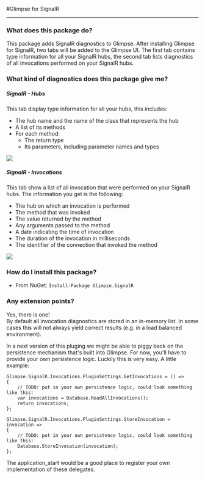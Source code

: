 #Glimpse for SignalR

---

### What does this package do?

This package adds SignalR diagnostics to Glimpse. After installing Glimpse for SignalR, two tabs will be added to the Glimpse UI. The first tab contains type information for all your SignalR hubs, the second tab lists diagnostics of all invocations performed on your SignalR hubs.

### What kind of diagnostics does this package give me?

##### SignalR - Hubs

This tab display type information for all your hubs, this includes:

- The hub name and the name of the class that represents the hub
- A list of its methods
- For each method:
	- The return type
	- Its parameters, including parameter names and types

![](https://raw.github.com/stevenlauwers22/Glimpse.SignalR/master/.documents/Hubs.png)

##### SignalR - Invocations

This tab show a list of all invocation that were performed on your SignalR hubs. The information you get is the following:

- The hub on which an invocation is performed
- The method that was invoked
- The value returned by the method
- Any arguments passed to the method
- A date indicating the time of invocation
- The duration of the invocation in milliseconds
- The identifier of the connection that invoked the method

![](https://raw.github.com/stevenlauwers22/Glimpse.SignalR/master/.documents/Invocations.png)

### How do I install this package?

* From NuGet: `Install-Package Glimpse.SignalR`

### Any extension points?

Yes, there is one!  
By default all invocation diagnostics are stored in an in-memory list. In some cases this will not always yield correct results (e.g. in a load balanced environment).

In a next version of this pluging we might be able to piggy back on the persistence mechanism that's built into Glimpse. For now, you'll have to provide your own persistence logic. Luckily this is very easy. A little example:

    Glimpse.SignalR.Invocations.PluginSettings.GetInvocations = () =>
    {
		// TODO: put in your own persistence logic, could look something like this:
        var invocations = Database.ReadAllInvocations();
        return invocations;
    };

    Glimpse.SignalR.Invocations.PluginSettings.StoreInvocation = invocation =>
    {
		// TODO: put in your own persistence logic, could look something like this:
        Database.StoreInvocation(invocation);
    };

The application_start would be a good place to register your own implementation of these delegates.
